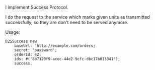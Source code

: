 I implement Success Protocol.

I do the request to the service which marks given units as transmitted successfully, so they are don't need to be served anymore.

Usage:

	D2SSuccess new
		baseUrl: 'http://example.com/orders;
		secret: 'password';
		orderId: 42;
		ids: #('8b7120f9-acec-44e2-9cfc-dbc17b013341');
		success.
